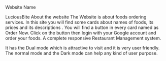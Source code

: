 Website Name 



LuciousBite
About the website
The Website is about foods ordering services. In this site you will find some cards about names of foods, its prices and its descriptions . You will find a button in every card named as Order Now. Click on the button then login with your Google account and order your foods.
A complete responsive Restaurant Management system.

It has the Dual mode which is attractive to visit and it is very user friendly.
The normal mode and the Dark mode can help any kind of user purpose.

